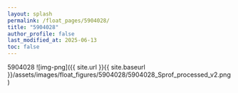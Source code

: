 ```yaml
---
layout: splash
permalink: /float_pages/5904028/
title: "5904028"
author_profile: false
last_modified_at: 2025-06-13
toc: false
---
```

 
5904028
![img-png]({{ site.url }}{{ site.baseurl }}/assets/images/float_figures/5904028/5904028_Sprof_processed_v2.png)